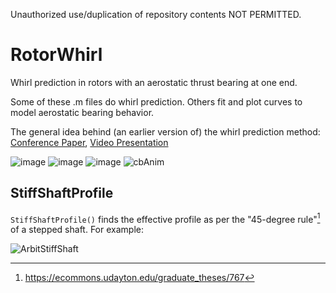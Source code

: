 Unauthorized use/duplication of repository contents NOT PERMITTED.

# RotorWhirl
Whirl prediction in rotors with an aerostatic thrust bearing at one end.

Some of these .m files do whirl prediction. Others fit and plot curves to model aerostatic bearing behavior.

The general idea behind (an earlier version of) the whirl prediction method: [Conference Paper](https://doi.org/10.1115/GT2022-82632), [Video Presentation](https://youtu.be/lfDOsH-XRDQ)

![image](https://github.com/user-attachments/assets/9d32956c-2113-4c61-a16a-eea292fbc7a7) ![image](https://github.com/user-attachments/assets/985b157c-fa7f-4fab-b983-3c7411a2edfd)
![image](https://github.com/user-attachments/assets/22eaf91c-0947-474a-bd1b-fdcdf25159e9) ![cbAnim](https://github.com/user-attachments/assets/3f177b25-0eed-424e-8f15-c225bda81802)


## StiffShaftProfile
`StiffShaftProfile()` finds the effective profile as per the "45-degree rule"[^1] of a stepped shaft. For example:

![ArbitStiffShaft](https://github.com/RandomVertebrate/RotorWhirl/assets/54997017/76b25389-63f6-4f6c-8f54-819ed0a685fc)

[^1]: https://ecommons.udayton.edu/graduate_theses/767 
